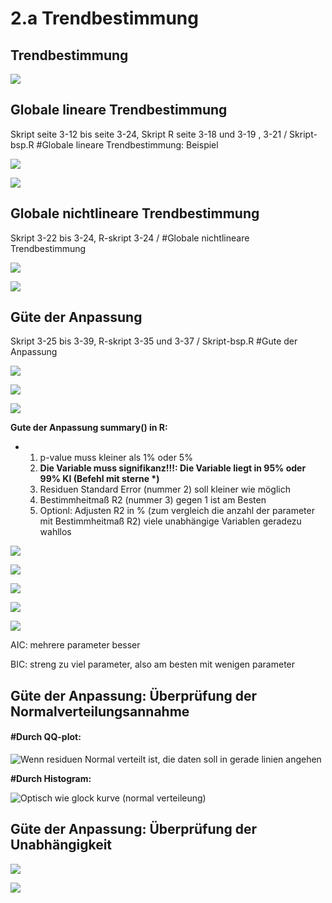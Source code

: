 # 2.a Trendbestimmung

##  Trendbestimmung

![](.gitbook/assets/4-global-lokal-trend.PNG)

##  Globale lineare Trendbestimmung

 Skript seite 3-12 bis seite 3-24, Skript R seite 3-18 und 3-19 , 3-21 / Skript-bsp.R \#Globale lineare Trendbestimmung: Beispiel

![](.gitbook/assets/5-global-linear-trend.PNG)

![](.gitbook/assets/6-global-linear-trend-2.PNG)

##  Globale nichtlineare Trendbestimmung

 Skript 3-22 bis 3-24, R-skript 3-24 / \#Globale nichtlineare Trendbestimmung

![](.gitbook/assets/7-global-nicht-linear1%20%281%29.PNG)

![](.gitbook/assets/8-global-nicht-linear2.PNG)

## Güte der Anpassung 

Skript 3-25 bis 3-39, R-skript 3-35 und 3-37 / Skript-bsp.R \#Gute der Anpassung

![](.gitbook/assets/9-gute-der-anpassung1.PNG)

![](.gitbook/assets/10-gute-der-anpassung2.PNG)

![](.gitbook/assets/11-gute-der-anpassung3%20%281%29.PNG)

**Gute der Anpassung summary\(\) in R:** 

* 1. p-value muss kleiner als 1% oder 5%
  2. **Die Variable muss signifikanz!!!: Die Variable liegt in 95% oder 99% KI \(Befehl mit sterne \*\)**
  3. Residuen Standard Error \(nummer 2\) soll kleiner wie möglich
  4. Bestimmheitmaß R2 \(nummer 3\) gegen 1 ist am Besten
  5. Optionl: Adjusten R2 in % \(zum vergleich die anzahl der parameter mit  Bestimmheitmaß R2\) viele unabhängige Variablen geradezu wahllos

![](.gitbook/assets/a-adjusted-r2.PNG)

![](.gitbook/assets/12-gute-der-anpassung-nicht-signifikant.PNG)

![](.gitbook/assets/13-gute-der-anpassung-degree-of-freedom.PNG)

![](.gitbook/assets/14-gute-der-anpassung-aic-bic.PNG)

![](.gitbook/assets/15-gute-der-anpassung.PNG)

AIC: mehrere parameter besser

BIC: streng zu viel parameter, also am besten mit wenigen parameter

## Güte der Anpassung: Überprüfung der Normalverteilungsannahme 

#### **\#Durch QQ-plot:**

![Wenn residuen Normal verteilt ist, die daten soll in gerade linien angehen](.gitbook/assets/16-gute-der-anpassung-qq-plot.PNG)

**\#Durch Histogram:**

![Optisch wie glock kurve \(normal verteileung\)](.gitbook/assets/17-gute-der-anpassung-hist.PNG)

## Güte der Anpassung: Überprüfung der Unabhängigkeit

![](.gitbook/assets/18-gute-der-anpassung-unab.PNG)

![](.gitbook/assets/19-gute-der-anpassung-trend-bereinigen.PNG)

